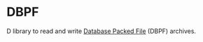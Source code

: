 # DBPF
D library to read and write [Database Packed File](https://www.wiki.sc4devotion.com/index.php?title=DBPF) (DBPF) archives.

